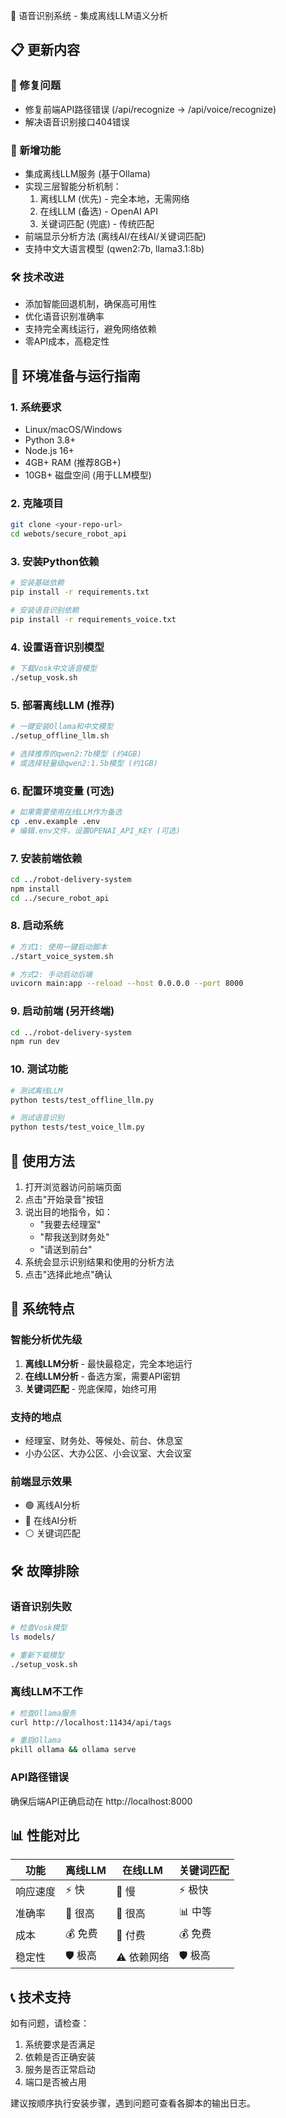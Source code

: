 🤖 语音识别系统 - 集成离线LLM语义分析

## 📋 更新内容

### 🔧 修复问题
- 修复前端API路径错误 (/api/recognize → /api/voice/recognize)
- 解决语音识别接口404错误

### 🚀 新增功能
- 集成离线LLM服务 (基于Ollama)
- 实现三层智能分析机制：
  1. 离线LLM (优先) - 完全本地，无需网络
  2. 在线LLM (备选) - OpenAI API
  3. 关键词匹配 (兜底) - 传统匹配
- 前端显示分析方法 (离线AI/在线AI/关键词匹配)
- 支持中文大语言模型 (qwen2:7b, llama3.1:8b)

### 🛠️ 技术改进
- 添加智能回退机制，确保高可用性
- 优化语音识别准确率
- 支持完全离线运行，避免网络依赖
- 零API成本，高稳定性

## 🚀 环境准备与运行指南

### 1. 系统要求
- Linux/macOS/Windows
- Python 3.8+
- Node.js 16+
- 4GB+ RAM (推荐8GB+)
- 10GB+ 磁盘空间 (用于LLM模型)

### 2. 克隆项目
```bash
git clone <your-repo-url>
cd webots/secure_robot_api
```

### 3. 安装Python依赖
```bash
# 安装基础依赖
pip install -r requirements.txt

# 安装语音识别依赖
pip install -r requirements_voice.txt
```

### 4. 设置语音识别模型
```bash
# 下载Vosk中文语音模型
./setup_vosk.sh
```

### 5. 部署离线LLM (推荐)
```bash
# 一键安装Ollama和中文模型
./setup_offline_llm.sh

# 选择推荐的qwen2:7b模型 (约4GB)
# 或选择轻量级qwen2:1.5b模型 (约1GB)
```

### 6. 配置环境变量 (可选)
```bash
# 如果需要使用在线LLM作为备选
cp .env.example .env
# 编辑.env文件，设置OPENAI_API_KEY (可选)
```

### 7. 安装前端依赖
```bash
cd ../robot-delivery-system
npm install
cd ../secure_robot_api
```

### 8. 启动系统
```bash
# 方式1: 使用一键启动脚本
./start_voice_system.sh

# 方式2: 手动启动后端
uvicorn main:app --reload --host 0.0.0.0 --port 8000
```

### 9. 启动前端 (另开终端)
```bash
cd ../robot-delivery-system
npm run dev
```

### 10. 测试功能
```bash
# 测试离线LLM
python tests/test_offline_llm.py

# 测试语音识别
python tests/test_voice_llm.py
```

## 📱 使用方法

1. 打开浏览器访问前端页面
2. 点击"开始录音"按钮
3. 说出目的地指令，如：
   - "我要去经理室"
   - "帮我送到财务处"
   - "请送到前台"
4. 系统会显示识别结果和使用的分析方法
5. 点击"选择此地点"确认

## 🎯 系统特点

### 智能分析优先级
1. **离线LLM分析** - 最快最稳定，完全本地运行
2. **在线LLM分析** - 备选方案，需要API密钥
3. **关键词匹配** - 兜底保障，始终可用

### 支持的地点
- 经理室、财务处、等候处、前台、休息室
- 小办公区、大办公区、小会议室、大会议室

### 前端显示效果
- 🟢 离线AI分析
- 🔵 在线AI分析  
- ⚪ 关键词匹配

## 🛠️ 故障排除

### 语音识别失败
```bash
# 检查Vosk模型
ls models/

# 重新下载模型
./setup_vosk.sh
```

### 离线LLM不工作
```bash
# 检查Ollama服务
curl http://localhost:11434/api/tags

# 重启Ollama
pkill ollama && ollama serve
```

### API路径错误
确保后端API正确启动在 http://localhost:8000

## 📊 性能对比

| 功能 | 离线LLM | 在线LLM | 关键词匹配 |
|------|---------|---------|-----------|
| 响应速度 | ⚡ 快 | 🐌 慢 | ⚡ 极快 |
| 准确率 | 🎯 很高 | 🎯 很高 | 📊 中等 |
| 成本 | 💰 免费 | 💸 付费 | 💰 免费 |
| 稳定性 | 🛡️ 极高 | ⚠️ 依赖网络 | 🛡️ 极高 |

## 📞 技术支持

如有问题，请检查：
1. 系统要求是否满足
2. 依赖是否正确安装
3. 服务是否正常启动
4. 端口是否被占用

建议按顺序执行安装步骤，遇到问题可查看各脚本的输出日志。
